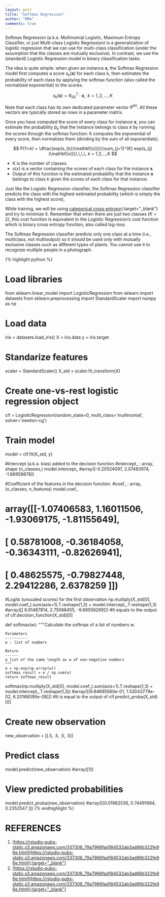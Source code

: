 ```yaml
---
layout: post
title: "Softmax Regression"
author: "MMA"
comments: true
---
```


Softmax Regression (a.k.a. Multinomial Logistic, Maximum Entropy Classifier, or just Multi-class Logistic Regression) is a generalization of logistic regression that we can use for multi-class classification (under the assumption that the classes are mutually exclusive). In contrast, we use the (standard) Logistic Regression model in binary classification tasks.

The idea is quite simple: when given an instance $\mathbf{x}$, the Softmax Regression model first computes a score $s_{k}(\mathbf{x})$ for each class k, then estimates the probability of each class by applying the softmax function (also called the normalized exponential) to the scores. 

$$
s_{k}(\mathbf{x}) = \theta_{(k)} ^{T} \cdot \mathbf{x},\,\,\, k = 1,2,...,K
$$

Note that each class has its own dedicated parameter vector $\theta^{(k)}$. All these vectors are typically stored as rows in a parameter matrix.

Once you have computed the score of every class for instance $\mathbf{x}$, you can estimate the probability $\hat{p}_{k}$ that the instance belongs to class $k$ by running the scores through the softmax function: It computes the exponential of every score, then normalizes them (dividing by the sum of all exponentials).

$$
P(Y=k) = \dfrac{exp(s_{k}(\mathbf{x}))}{\sum_{j=1}^{K} exp(s_{j}(\mathbf{x}))},\,\,\, k = 1,2,...,K
$$

* K is the number of classes.
* $s(x)$ is a vector containing the scores of each class for the instance $\mathbf{x}$.
* Output of this function is the estimated probability that the instance $\mathbf{x}$ belongs to class $k$ given the scores of each class for that instance.

Just like the Logistic Regression classifier, the Softmax Regression classifier predicts the class with the highest estimated probability (which is simply the class with the highest score),

While training, we will be using [categorical cross entropy](https://mmuratarat.github.io/2018-12-21/cross-entropy#categorical-cross-entropy){:target="_blank"} and try to minimize it. Remember that when there are just two classes ($K = 2$), this cost function is equivalent to the Logistic Regression’s cost function which is binary cross entropy function, also called log-loss.

The Softmax Regression classifier predicts only one class at a time (i.e., multiclass, not multioutput) so it should be used only with mutually exclusive classes such as different types of plants. You cannot use it to recognize multiple people in a photograph.

{% highlight python %} 
# Load libraries
from sklearn.linear_model import LogisticRegression
from sklearn import datasets
from sklearn.preprocessing import StandardScaler
import numpy as np
# Load data
iris = datasets.load_iris()
X = iris.data
y = iris.target

# Standarize features
scaler = StandardScaler()
X_std = scaler.fit_transform(X)

# Create one-vs-rest logistic regression object
clf = LogisticRegression(random_state=0, multi_class='multinomial', solver='newton-cg')

# Train model
model = clf.fit(X_std, y)

#Intercept (a.k.a. bias) added to the decision function
#intercept_ : array, shape (n_classes,)
model.intercept_
#array([-0.20524097,  2.07483974, -1.86959878])

#Coefficient of the features in the decision function.
#coef_ : array, (n_classes, n_features)
model.coef_
# array([[-1.07406583,  1.16011506, -1.93069175, -1.81155649],
#        [ 0.58781008, -0.36184058, -0.36343111, -0.82626941],
#        [ 0.48625575, -0.79827448,  2.29412286,  2.6378259 ]])

#Logits (unscaled scores) for the first observation
np.multiply(X_std[0], model.coef_).sum(axis=1).T.reshape(1,3) + model.intercept_.T.reshape(1,3)
#array([[ 6.91487814,  2.75068455, -9.66556269]])
#It equals to the output of clf.decision_function(X_std)[0]

def softmax(w):
    """Calculate the softmax of a list of numbers w.

    Parameters
    ----------
    w : list of numbers

    Return
    ------
    a list of the same length as w of non-negative numbers
    """
    e = np.exp(np.array(w))
    softmax_result = e / np.sum(e)
    return softmax_result

softmax(np.multiply(X_std[0], model.coef_).sum(axis=1).T.reshape(1,3) + model.intercept_.T.reshape(1,3))
#array([[9.84695560e-01, 1.53043779e-02, 6.20166095e-08]])
#It is equal to the output of clf.predict_proba(X_std)[0]

# Create new observation
new_observation = [[.5, .5, .5, .5]]

# Predict class
model.predict(new_observation)
#array([1])

# View predicted probabilities
model.predict_proba(new_observation)
#array([[0.01982536, 0.74491994, 0.2352547 ]])
{% endhighlight %}

# REFERENCES
1. [https://rstudio-pubs-static.s3.amazonaws.com/337306_79a7966fad184532ab3ad66b322fe96e.html](https://rstudio-pubs-static.s3.amazonaws.com/337306_79a7966fad184532ab3ad66b322fe96e.html){:target="_blank"}
2. [https://rstudio-pubs-static.s3.amazonaws.com/337306_79a7966fad184532ab3ad66b322fe96e.html](https://rstudio-pubs-static.s3.amazonaws.com/337306_79a7966fad184532ab3ad66b322fe96e.html){:target="_blank"}
